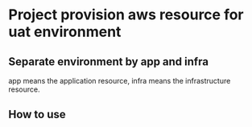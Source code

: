 # Project provision aws resource for uat environment

## Separate environment by app and infra

app means the application resource, infra means the infrastructure resource.


## How to use
